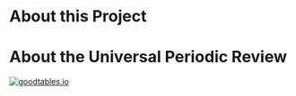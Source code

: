 # About this Project

# About the Universal Periodic Review


[![goodtables.io](https://goodtables.io/badge/github/aleesteele/upr-data.svg)](https://goodtables.io/github/aleesteele/upr-data)
